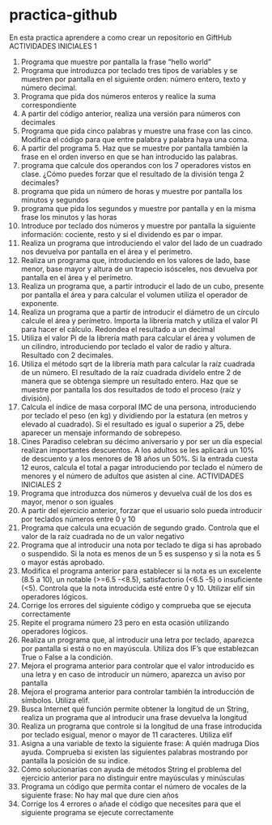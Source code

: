 # practica-github
En esta practica aprendere a como crear un repositorio en GiftHub
ACTIVIDADES INICIALES 1
1. Programa que muestre por pantalla la frase “hello world”
2. Programa que introduzca por teclado tres tipos de variables y se muestren por pantalla en el siguiente orden: número entero, texto y número decimal.
3. Programa que pida dos números enteros y realice la suma correspondiente
4. A partir del código anterior, realiza una versión para números con decimales
5. Programa que pida cinco palabras y muestre una frase con las cinco. Modifica el código para que entre palabra y palabra haya una coma.
6. A partir del programa 5. Haz que se muestre por pantalla también la frase en el orden inverso en que se han introducido las palabras.
7. programa que calcule dos operandos con los 7 operadores vistos en clase. ¿Cómo puedes forzar que el resultado de la división tenga 2 decimales?
8. programa que pida un número de horas y muestre por pantalla los minutos y segundos
9. programa que pida los segundos y muestre por pantalla y en la misma frase los minutos y las horas
10. Introduce por teclado dos números y muestre por pantalla la siguiente información: cociente, resto y si el dividendo es par o impar.
11. Realiza un programa que introduciendo el valor del lado de un cuadrado nos devuelva por pantalla en el área y el perímetro.
12. Realiza un programa que, introduciendo en los valores de lado, base menor, base mayor y altura de un trapecio isósceles, nos devuelva por pantalla en el área y el perímetro.
13. Realiza un programa que, a partir introducir el lado de un cubo, presente por pantalla el área y para calcular el volumen utiliza el operador de exponente.
14. Realiza un programa que a partir de introducir el diámetro de un círculo calcule el área y perímetro. Importa la librería match y utiliza el valor PI para hacer el cálculo. Redondea el resultado a un decimal
15. Utiliza el valor Pi de la librería math para calcular el área y volumen de un cilindro, introduciendo por teclado el valor de radio y altura. Resultado con 2 decimales.
16. Utiliza el método sqrt de la librería math para calcular la raíz cuadrada de un número. El resultado de la raíz cuadrada divídelo entre 2 de manera que se obtenga siempre un resultado entero. Haz que se muestre por pantalla los dos resultados de todo el proceso (raíz y división).
17. Calcula el índice de masa corporal IMC de una persona, introduciendo por teclado el peso (en kg) y dividiendo por la estatura (en metros y elevado al cuadrado). Si el resultado es igual o superior a 25, debe aparecer un mensaje informando de sobrepeso.
18. Cines Paradiso celebran su décimo aniversario y por ser un día especial realizan importantes descuentos. A los adultos se les aplicará un 10% de descuento y a los menores de 18 años un 50%. Si la entrada cuesta 12 euros, calcula el total a pagar introduciendo por teclado el número de menores y el número de adultos que asisten al cine.
ACTIVIDADES INICIALES 2
19. Programa que introduzca dos números y devuelva cuál de los dos es mayor, menor o son iguales
20. A partir del ejercicio anterior, forzar que el usuario solo pueda introducir por teclados números entre 0 y 10
21.  Programa que calcula una ecuación de segundo grado. Controla que el valor de la raíz cuadrada no de un valor negativo
22. Programa que al introducir una nota por teclado te diga si has aprobado o suspendido. Si la nota es menos de un 5 es suspenso y si la nota es 5 o mayor estás aprobado.
23. Modifica el programa anterior para establecer si la nota es un excelente (8.5 a 10), un notable (>=6.5 -<8.5), satisfactorio (<6.5 -5) o insuficiente (<5). Controla que la nota introducida
esté entre 0 y 10. Utilizar elif sin operadores lógicos.
24. Corrige los errores del siguiente código y comprueba que se ejecuta correctamente
25. Repite el programa número 23 pero en esta ocasión utilizando operadores lógicos.
26.  Realiza un programa que, al introducir una letra por teclado, aparezca por pantalla si está o no en mayúscula. Utiliza dos IF’s que establezcan True o False a la condición.
27.  Mejora el programa anterior para controlar que el valor introducido es una letra y en caso de introducir un número, aparezca un aviso por pantalla
28.  Mejora el programa anterior para controlar también la introducción de símbolos. Utiliza elif.
29.  Busca Internet qué función permite obtener la longitud de un String, realiza un programa que al introducir una frase devuelva la longitud
30.  Realiza un programa que controle si la longitud de una frase introducida por teclado esigual, menor o mayor de 11 caracteres. Utiliza elif
31. Asigna a una variable de texto la siguiente frase: A quién madruga Dios ayuda. Comprueba si existen las siguientes palabras mostrando por pantalla la posición de su indice.
32. Cómo solucionarías con ayuda de métodos String el problema del ejercicio anterior para no distinguir entre mayúsculas y minúsculas
33. Programa un código que permita contar el número de vocales de la siguiente frase: No hay mal que dure cien años
34.  Corrige los 4 errores o añade el código que necesites para que el siguiente programa se ejecute correctamente
